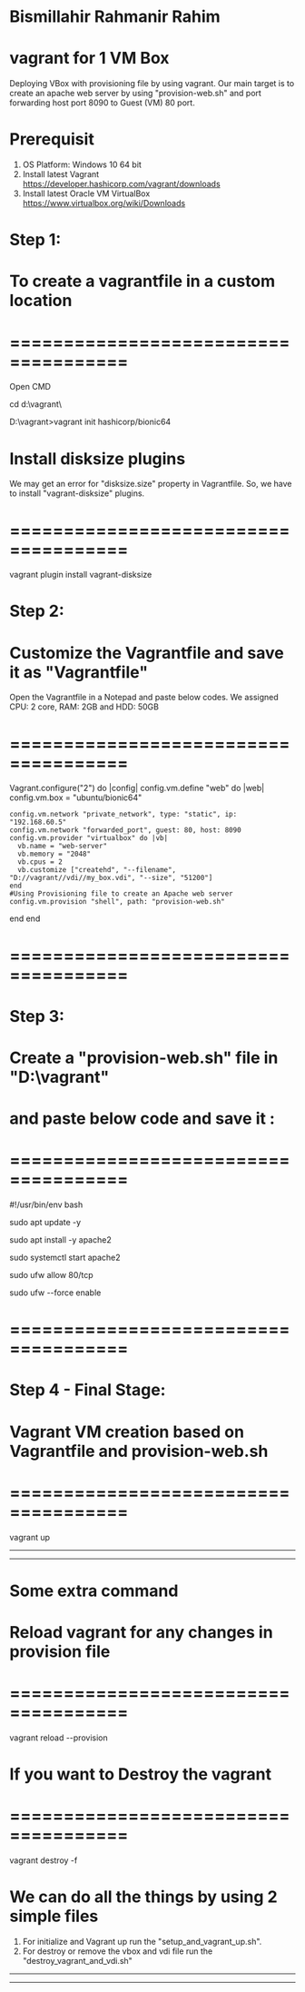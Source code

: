 # Bismillahir Rahmanir Rahim
# vagrant for 1 VM Box
Deploying VBox with provisioning file by using vagrant.
Our main target is to create an apache web server by using "provision-web.sh" and port forwarding host port 8090 to Guest (VM) 80 port.

# Prerequisit 
1. OS Platform: Windows 10 64 bit
2. Install latest Vagrant
   https://developer.hashicorp.com/vagrant/downloads
3. Install latest Oracle VM VirtualBox
   https://www.virtualbox.org/wiki/Downloads


# Step 1:
# To create a vagrantfile in a custom location 
# =====================================
Open CMD

cd d:\vagrant\

D:\vagrant>vagrant init hashicorp/bionic64

# Install disksize plugins
We may get an error for "disksize.size" property 
in Vagrantfile. So, we have to install "vagrant-disksize"
plugins.
# =====================================
vagrant plugin install vagrant-disksize


# Step 2:
# Customize the Vagrantfile and save it as "Vagrantfile" 
Open the Vagrantfile in a Notepad and paste below codes.
We assigned CPU: 2 core, RAM: 2GB and HDD: 50GB
# =====================================
Vagrant.configure("2") do |config|
  config.vm.define "web" do |web|
    config.vm.box = "ubuntu/bionic64"

    config.vm.network "private_network", type: "static", ip: "192.168.60.5"
    config.vm.network "forwarded_port", guest: 80, host: 8090
    config.vm.provider "virtualbox" do |vb|
      vb.name = "web-server"
      vb.memory = "2048"
      vb.cpus = 2
      vb.customize ["createhd", "--filename", "D://vagrant//vdi//my_box.vdi", "--size", "51200"]
    end
    #Using Provisioning file to create an Apache web server
    config.vm.provision "shell", path: "provision-web.sh"
  end
end
# =====================================


# Step 3:
# Create a "provision-web.sh" file in "D:\vagrant" 
# and paste below code and save it :
# =====================================
#!/usr/bin/env bash

sudo apt update -y 

sudo apt install -y apache2 

sudo systemctl start apache2

sudo ufw allow 80/tcp

sudo ufw --force enable
# =====================================


# Step 4 - Final Stage:
# Vagrant VM creation based on Vagrantfile and provision-web.sh
# =====================================
vagrant up

---------------------------------------
---------------------------------------
# Some extra command
# Reload vagrant for any changes in provision file
# =====================================
vagrant reload --provision


# If you want to Destroy the vagrant
# =====================================
vagrant destroy -f

# We can do all the things by using 2 simple files 
01. For initialize and Vagrant up run the "setup_and_vagrant_up.sh".
02. For destroy or remove the vbox and vdi file run the "destroy_vagrant_and_vdi.sh"
---------------------------------------
---------------------------------------
